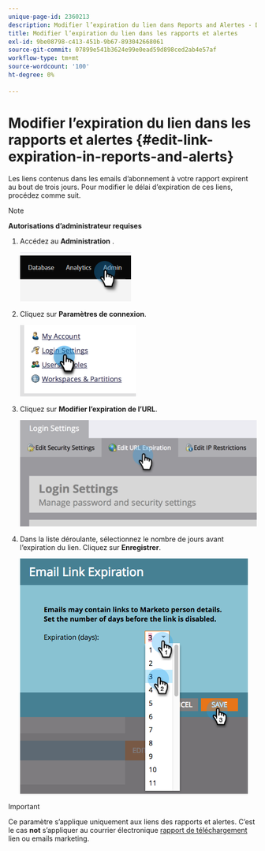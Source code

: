 ```yaml
---
unique-page-id: 2360213
description: Modifier l’expiration du lien dans Reports and Alertes - Documents Marketo - Documentation du produit
title: Modifier l’expiration du lien dans les rapports et alertes
exl-id: 9be08798-c413-451b-9b67-893042668061
source-git-commit: 07899e541b3624e99e0ead59d898ced2ab4e57af
workflow-type: tm+mt
source-wordcount: '100'
ht-degree: 0%

---
```


# Modifier l’expiration du lien dans les rapports et alertes {#edit-link-expiration-in-reports-and-alerts}

Les liens contenus dans les emails d’abonnement à votre rapport expirent au bout de trois jours. Pour modifier le délai d’expiration de ces liens, procédez comme suit.

>[!NOTE]
>
>**Autorisations d’administrateur requises**

1. Accédez au **Administration** .

   ![](assets/edit-link-expiration-in-reports-and-alerts-1.png)

1. Cliquez sur **Paramètres de connexion**.

   ![](assets/edit-link-expiration-in-reports-and-alerts-2.png)

1. Cliquez sur **Modifier l’expiration de l’URL**.

   ![](assets/edit-link-expiration-in-reports-and-alerts-3.png)

1. Dans la liste déroulante, sélectionnez le nombre de jours avant l’expiration du lien. Cliquez sur **Enregistrer**.

   ![](assets/edit-link-expiration-in-reports-and-alerts-4.png)

>[!IMPORTANT]
>
>Ce paramètre s’applique uniquement aux liens des rapports et alertes. C’est le cas **not** s’appliquer au courrier électronique [rapport de téléchargement](/help/marketo/product-docs/reporting/basic-reporting/report-subscriptions/subscribe-to-a-smart-list.md#email-message) lien ou emails marketing.
